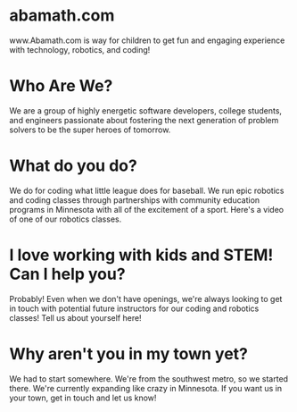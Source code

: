 abamath.com
===========

w<span>ww.</span>Abamath.com is way for children to get fun and engaging experience with technology, robotics, and coding!

Who Are We?
===========
We are a group of highly energetic software developers, college students, and engineers passionate about fostering the next generation of problem solvers to be the super heroes of tomorrow.

What do you do?
==============
We do for coding what little league does for baseball. We run epic robotics and coding classes through partnerships with community education programs in Minnesota with all of the excitement of a sport. Here's a  video of one of our robotics classes.

I love working with kids and STEM! Can I help you?
=============
Probably! Even when we don't have openings, we're always looking to get in touch with potential future instructors for our coding and robotics classes! Tell us about yourself here!

Why aren't you in my town yet?
=============
We had to start somewhere. We're from the southwest metro, so we started there. We're currently expanding like crazy in Minnesota. If you want us in your town, get in touch and let us know!